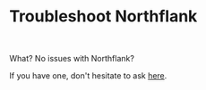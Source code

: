 # Troubleshoot Northflank

</br>

What? No issues with Northflank?

If you have one, don't hesitate to ask [here](https://github.com/nightscout/nightscout.github.io/issues/new).
